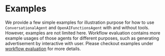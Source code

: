 # Examples
We provide a few simple examples for illustration purpose for how to use `ConversationalAgent` 
and `OpenAIFunctionsAgent` with and without tools.  
However, examples are not limited here. Workflow evaluation contains more example usages of 
those agents for different purposes, such as generating advertisement by interactive with user. 
Please checkout examples under [workflow evaluation](../workflows_evaluation) for more details.